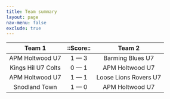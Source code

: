 ```yaml
---
title: Team summary
layout: page
nav-menu: false
exclude: true
---
```




|       Team 1       |  ::Score::  |        Team 2         |
|:------------------:|:-----------:|:---------------------:|
|  APM Holtwood U7   | 1 &mdash; 3 |   Barming Blues U7    |
| Kings Hil U7 Colts | 0 &mdash; 1 |    APM Holtwood U7    |
|  APM Holtwood U7   | 1 &mdash; 1 | Loose Lions Rovers U7 |
|   Snodland Town    | 1 &mdash; 0 |    APM Holtwood U7    |

 <br /><br /><br />
